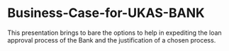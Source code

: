 # Business-Case-for-UKAS-BANK
This presentation brings to bare the options to help in expediting the loan approval process of the Bank and the justification of a chosen process.
